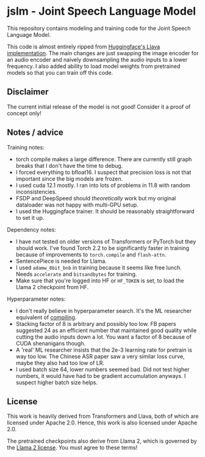 # jslm - Joint Speech Language Model

This repository contains modeling and training code for the Joint Speech Language Model.

This code is almost entirely ripped from [Huggingface's Llava implementation](https://github.com/huggingface/transformers/blob/f7ef7cec6c6c162087421f36a17eabdbb223579d/src/transformers/models/llava/modeling_llava.py). The main changes are just swapping the image encoder for an audio encoder and naively downsampling the audio inputs to a lower frequency. I also added ability to load model weights from pretrained models so that you can train off this code.

## Disclaimer

The current initial release of the model is not good! Consider it a proof of concept only! 

## Notes / advice

Training notes:

- torch compile makes a large difference. There are currently still graph breaks that I don't have the time to debug.
- I forced everything to bfloat16. I suspect that precision loss is not that important since the big models are frozen.
- I used cuda 12.1 mostly. I ran into lots of problems in 11.8 with random inconsistencies.
- FSDP and DeepSpeed should _theoretically_ work but my original dataloader was not happy with multi-GPU setup.
- I used the Huggingface trainer. It should be reasonably straightforward to set it up.

Dependency notes:

- I have not tested on older versions of Transformers or PyTorch but they should work. I've found Torch 2.2 to be significantly faster in training because of improvements to `torch.compile` and `flash-attn`. 
- SentencePiece is needed for Llama.
- I used `adamw_8bit_bnb` in training because it seems like free lunch. Needs `accelerate` and `bitsandbytes` for training.
- Make sure that you're logged into HF or `HF_TOKEN` is set, to load the Llama 2 checkpoint from HF.

Hyperparameter notes:

- I don't really believe in hyperparameter search. It's the ML researcher equivalent of [compiling](https://xkcd.com/303/).
- Stacking factor of 8 is arbitrary and possibly too low. FB papers suggested 24 as an efficient number that maintained good quality while cutting the audio inputs down a lot. You want a factor of 8 because of CUDA shenanigans though.
- A 'real' ML researcher insists that the 2e-3 learning rate for pretrain is way too low. The Chinese ASR paper saw a very similar loss curve, maybe they also had too low of LR.
- I used batch size 64, lower numbers seemed bad. Did not test higher numbers, it would have had to be gradient accumulation anyways. I suspect higher batch size helps.


## License

This work is heavily derived from Transformers and Llava, both of which are licensed under Apache 2.0. Hence, this work is also licensed under Apache 2.0.

The pretrained checkpoints also derive from Llama 2, which is governed by the [Llama 2 license](https://ai.meta.com/llama/license/). You must agree to these terms!